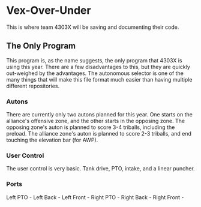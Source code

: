 # Vex-Over-Under
This is where team 4303X will be saving and documenting their code.

## The Only Program
This program is, as the name suggests, the only program that 4303X is using this year. 
There are a few disadvantages to this, but they are quickly out-weighed by the advantages.
The autonomous selector is one of the many things that will make this file format much easier than having multiple different repositories.

### Autons
There are currently only two autons planned for this year.
One starts on the alliance's offensive zone, and the other starts in the opposing zone.
The opposing zone's auton is planned to score 3-4 triballs, including the preload.
The alliance zone's auton is planned to score 2-3 triballs, and end touching the elevation bar (for AWP).

### User Control
The user control is very basic. 
Tank drive, PTO, intake, and a linear puncher.

### Ports
Left PTO -
Left Back -
Left Front -
Right PTO -
Right Back -
Right Front -